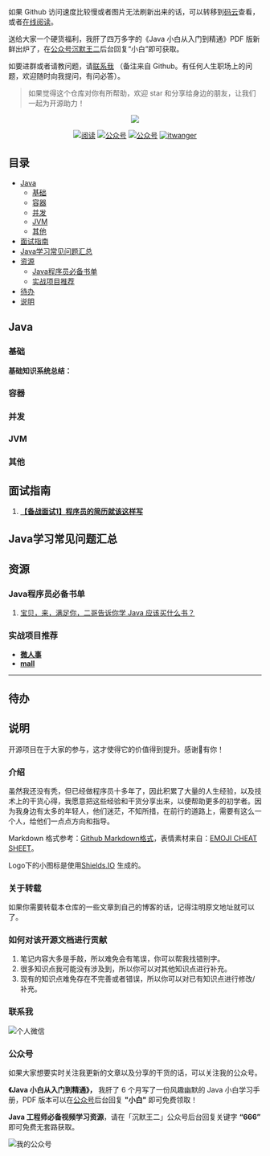 
如果 Github 访问速度比较慢或者图片无法刷新出来的话，可以转移到[码云](https://gitee.com/SnailClimb/JavaGuide )查看，或者[在线阅读](http://itwanger.com)。

送给大家一个硬货福利，我肝了四万多字的《Java 小白从入门到精通》PDF 版新鲜出炉了，在[公众号沉默王二](#公众号)后台回复“小白”即可获取。

如要进群或者请教问题，请[联系我](#联系我) （备注来自 Github。有任何人生职场上的问题，欢迎随时向我提问，有问必答）。

> 如果觉得这个仓库对你有所帮助，欢迎 star 和分享给身边的朋友，让我们一起为开源助力！


<p align="center">
<a href="https://github.com/itwanger/itwanger.github.io" target="_blank">
	<img src="http://itwanger.com/assets/images/favicon.jpg" width=""/>
</a>
</p>

<p align="center">
  <a href="https://gitee.com/itwanger/itwanger.github.io"><img src="https://img.shields.io/badge/%E9%98%85%E8%AF%BB-%20read-brightgreen.svg" alt="阅读"></a>
  <a href="#公众号"><img src="https://img.shields.io/badge/%E5%85%AC%E4%BC%97%E5%8F%B7-%E6%B2%89%E9%BB%98%E7%8E%8B%E4%BA%8C-red.svg" alt="公众号"></a>
  <a href="#公众号"><img src="https://img.shields.io/badge/PDF-%E5%B0%8F%E7%99%BD%E6%89%8B%E5%86%8C-yellow.svg" alt="公众号"></a>
  <a href="http://itwanger.com"><img src="https://img.shields.io/badge/%E5%8D%9A%E5%AE%A2-%E6%B2%89%E9%BB%98%E7%8E%8B%E4%BA%8C-orange" alt="itwanger"></a>
</p>


## 目录

- [Java](#java)
    - [基础](#基础)
    - [容器](#容器)
    - [并发](#并发)
    - [JVM](#jvm)
    - [其他](#其他)
- [面试指南](#面试指南)
- [Java学习常见问题汇总](#java学习常见问题汇总)
- [资源](#资源)
    - [Java程序员必备书单](#java程序员必备书单)
    - [实战项目推荐](#实战项目推荐)
- [待办](#待办)
- [说明](#说明)

## Java

### 基础

**基础知识系统总结：**


### 容器


### 并发


### JVM


### 其他



## 面试指南

1. **[【备战面试1】程序员的简历就该这样写](https://mp.weixin.qq.com/s/QFraobvuGnVJRCi4tA-CNQ)**

## Java学习常见问题汇总


## 资源

### Java程序员必备书单

1. [宝贝，来，满足你，二哥告诉你学 Java 应该买什么书？](_posts/2020-06-28-java-book.md)

### 实战项目推荐

- **[微人事](https://github.com/lenve/vhr)**
- **[mall](https://github.com/macrozheng/mall)**

***

## 待办


## 说明

开源项目在于大家的参与，这才使得它的价值得到提升。感谢🙏有你！

### 介绍

虽然我还没有秃，但已经做程序员十多年了，因此积累了大量的人生经验，以及技术上的干货心得，我愿意把这些经验和干货分享出来，以便帮助更多的初学者。因为我身边有太多的年轻人，他们迷茫，不知所措，在前行的道路上，需要有这么一个人，给他们一点点方向和指导。

Markdown 格式参考：[Github Markdown格式](https://guides.github.com/features/mastering-markdown/)，表情素材来自：[EMOJI CHEAT SHEET](https://www.webpagefx.com/tools/emoji-cheat-sheet/)。

Logo下的小图标是使用[Shields.IO](https://shields.io/) 生成的。

### 关于转载

如果你需要转载本仓库的一些文章到自己的博客的话，记得注明原文地址就可以了。

### 如何对该开源文档进行贡献

1. 笔记内容大多是手敲，所以难免会有笔误，你可以帮我找错别字。
2. 很多知识点我可能没有涉及到，所以你可以对其他知识点进行补充。
3. 现有的知识点难免存在不完善或者错误，所以你可以对已有知识点进行修改/补充。

### 联系我

![个人微信](http://itwanger.com/assets/images/wangsan.png)


### 公众号

如果大家想要实时关注我更新的文章以及分享的干货的话，可以关注我的公众号。

**《Java 小白从入门到精通》，** 我肝了 6 个月写了一份风趣幽默的 Java 小白学习手册，PDF 版本可以在[公众号](#公众号)后台回复 **"小白"** 即可免费领取！

**Java 工程师必备视频学习资源**，请在「沉默王二」公众号后台回复关键字 **“666”** 即可免费无套路获取。 

![我的公众号](http://itwanger.com/assets/images/itwanger.jpg)



